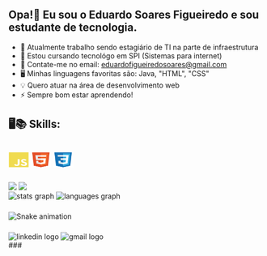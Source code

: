 ## Opa!👋 Eu sou o Eduardo Soares Figueiredo e sou estudante de tecnologia.

- 🔭 Atualmente trabalho sendo estagiário de TI na parte de infraestrutura
- 🌱 Estou cursando tecnológo em SPI (Sistemas para internet)
- 📧 Contate-me no email: eduardofigueiredosoares@gmail.com
- 🖥️ Minhas linguagens favoritas são: Java, "HTML", "CSS" 
- 💡 Quero atuar na área de desenvolvimento web
- ⚡ Sempre bom estar aprendendo!

## 🖥️📚 Skills:   

<!--<img src="https://github-readme-stats.vercel.app/api?username=EduardoFigueiredo05">-->

<div style="display: inline_block"><br>
  <img align="center" alt="JS-Icon" height="30" width="40" src="https://raw.githubusercontent.com/devicons/devicon/master/icons/javascript/javascript-plain.svg">
  <img align="center" alt="HTML-Icon" height="30" width="40" src="https://raw.githubusercontent.com/devicons/devicon/master/icons/html5/html5-original.svg">
  <img align="center" alt="CSS-Icon" height="30" width="40" src="https://raw.githubusercontent.com/devicons/devicon/master/icons/css3/css3-original.svg">
</div>
  
  ##
 
<div> 
<a href = "mailto:eduardofigueiredosoares@gmail.com"><img src="https://img.shields.io/badge/-Gmail-%23333?style=for-the-badge&logo=gmail&logoColor=white" target="_blank"></a>
  <a href="https://www.linkedin.com/in/eduardo-soares-figueiredo-3952a3234/" target="_blank"><img src="https://img.shields.io/badge/-LinkedIn-%230077B5?style=for-the-badge&logo=linkedin&logoColor=white" target="_blank"></a> 
</div>

<div align="left">
  <img src="https://github-readme-stats.vercel.app/api?username=EduardoFigueiredo05&hide_title=false&hide_rank=false&show_icons=false&include_all_commits=true&count_private=true&disable_animations=false&theme=dracula&locale=pt-br&hide_border=false&order=1" height="148" alt="stats graph"  />
  <img src="https://github-readme-stats.vercel.app/api/top-langs?username=EduardoFigueiredo05&locale=pt-br&hide_title=false&layout=compact&card_width=320&langs_count=5&theme=dracula&hide_border=false&order=2" height="150" alt="languages graph"  />
</div>

###

<img src="https://raw.githubusercontent.com/EduardoFigueiredo05/EduardoFigueiredo05/output/snake.svg" alt="Snake animation" />

###

<div align="left">
  <img src="https://raw.githubusercontent.com/maurodesouza/profile-readme-generator/master/src/assets/icons/social/linkedin/default.svg" width="52" height="40" alt="linkedin logo"  />
  <img src="https://raw.githubusercontent.com/maurodesouza/profile-readme-generator/master/src/assets/icons/social/gmail/default.svg" width="52" height="40" alt="gmail logo"/>
</div>
###
